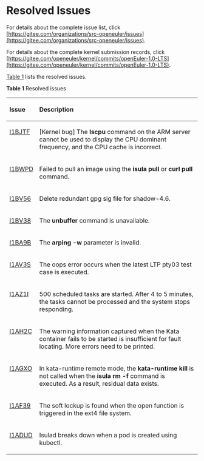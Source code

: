 # Resolved Issues<a name="EN-US_TOPIC_0225731125"></a>

For details about the complete issue list, click  [https://gitee.com/organizations/src-openeuler/issues](https://gitee.com/organizations/src-openeuler/issues).

For details about the complete kernel submission records, click  [https://gitee.com/openeuler/kernel/commits/openEuler-1.0-LTS](https://gitee.com/openeuler/kernel/commits/openEuler-1.0-LTS).

[Table 1](#table249714911433)  lists the resolved issues.

**Table  1**  Resolved issues

<a name="table249714911433"></a>
<table><thead align="left"><tr id="row104971596432"><th class="cellrowborder" valign="top" width="15%" id="mcps1.2.3.1.1"><p id="p1649720994313"><a name="p1649720994313"></a><a name="p1649720994313"></a>Issue</p>
</th>
<th class="cellrowborder" valign="top" width="85%" id="mcps1.2.3.1.2"><p id="p8497129114312"><a name="p8497129114312"></a><a name="p8497129114312"></a>Description</p>
</th>
</tr>
</thead>
<tbody><tr id="row449716974316"><td class="cellrowborder" valign="top" width="15%" headers="mcps1.2.3.1.1 "><p id="p34974920436"><a name="p34974920436"></a><a name="p34974920436"></a><a href="https://gitee.com/openeuler/kernel/issues/I1BJTF?from=project-issue" target="_blank" rel="noopener noreferrer">I1BJTF</a></p>
</td>
<td class="cellrowborder" valign="top" width="85%" headers="mcps1.2.3.1.2 "><p id="p74971293436"><a name="p74971293436"></a><a name="p74971293436"></a>[Kernel bug] The <strong id="b1578853092814"><a name="b1578853092814"></a><a name="b1578853092814"></a>lscpu </strong>command on the ARM server cannot be used to display the CPU dominant frequency, and the CPU cache is incorrect.</p>
</td>
</tr>
<tr id="row20574203616567"><td class="cellrowborder" valign="top" width="15%" headers="mcps1.2.3.1.1 "><p id="p1357415364563"><a name="p1357415364563"></a><a name="p1357415364563"></a><a href="https://gitee.com/openeuler/iSulad-img/issues/I1BWPD?from=project-issue" target="_blank" rel="noopener noreferrer">I1BWPD</a></p>
</td>
<td class="cellrowborder" valign="top" width="85%" headers="mcps1.2.3.1.2 "><p id="p85749369567"><a name="p85749369567"></a><a name="p85749369567"></a>Failed to pull an image using the <strong id="b19671122163015"><a name="b19671122163015"></a><a name="b19671122163015"></a>isula pull</strong> or <strong id="b38112315303"><a name="b38112315303"></a><a name="b38112315303"></a>curl pull</strong> command.</p>
</td>
</tr>
<tr id="row20773194665915"><td class="cellrowborder" valign="top" width="15%" headers="mcps1.2.3.1.1 "><p id="p6774164645917"><a name="p6774164645917"></a><a name="p6774164645917"></a><a href="https://gitee.com/src-openeuler/shadow/issues/I1BV56?from=project-issue" target="_blank" rel="noopener noreferrer">I1BV56</a></p>
</td>
<td class="cellrowborder" valign="top" width="85%" headers="mcps1.2.3.1.2 "><p id="p77741646115916"><a name="p77741646115916"></a><a name="p77741646115916"></a>Delete redundant gpg sig file for shadow-4.6.</p>
</td>
</tr>
<tr id="row442920506594"><td class="cellrowborder" valign="top" width="15%" headers="mcps1.2.3.1.1 "><p id="p154294507593"><a name="p154294507593"></a><a name="p154294507593"></a><a href="https://gitee.com/src-openeuler/expect/issues/I1BV38?from=project-issue" target="_blank" rel="noopener noreferrer">I1BV38</a></p>
</td>
<td class="cellrowborder" valign="top" width="85%" headers="mcps1.2.3.1.2 "><p id="p19429165016596"><a name="p19429165016596"></a><a name="p19429165016596"></a>The <strong id="b0171131110319"><a name="b0171131110319"></a><a name="b0171131110319"></a>unbuffer</strong> command is unavailable.</p>
</td>
</tr>
<tr id="row640673815415"><td class="cellrowborder" valign="top" width="15%" headers="mcps1.2.3.1.1 "><p id="p12406103810410"><a name="p12406103810410"></a><a name="p12406103810410"></a><a href="https://gitee.com/src-openeuler/iputils/issues/I1BA9B?from=project-issue" target="_blank" rel="noopener noreferrer">I1BA9B</a></p>
</td>
<td class="cellrowborder" valign="top" width="85%" headers="mcps1.2.3.1.2 "><p id="p134061138343"><a name="p134061138343"></a><a name="p134061138343"></a>The <strong id="b23371742133118"><a name="b23371742133118"></a><a name="b23371742133118"></a>arping -w</strong> parameter is invalid.</p>
</td>
</tr>
<tr id="row1967874117414"><td class="cellrowborder" valign="top" width="15%" headers="mcps1.2.3.1.1 "><p id="p16679204110411"><a name="p16679204110411"></a><a name="p16679204110411"></a><a href="https://gitee.com/openeuler/kernel/issues/I1AV3S?from=project-issue" target="_blank" rel="noopener noreferrer">I1AV3S</a></p>
</td>
<td class="cellrowborder" valign="top" width="85%" headers="mcps1.2.3.1.2 "><p id="p176790413419"><a name="p176790413419"></a><a name="p176790413419"></a>The oops error occurs when the latest LTP pty03 test case is executed.</p>
</td>
</tr>
<tr id="row1076072510202"><td class="cellrowborder" valign="top" width="15%" headers="mcps1.2.3.1.1 "><p id="p776062513206"><a name="p776062513206"></a><a name="p776062513206"></a><a href="https://gitee.com/src-openeuler/cronie/issues/I1AZ1I?from=project-issue" target="_blank" rel="noopener noreferrer">I1AZ1I</a></p>
</td>
<td class="cellrowborder" valign="top" width="85%" headers="mcps1.2.3.1.2 "><p id="p147601725112012"><a name="p147601725112012"></a><a name="p147601725112012"></a>500 scheduled tasks are started. After 4 to 5 minutes, the tasks cannot be processed and the system stops responding.</p>
</td>
</tr>
<tr id="row3131122913207"><td class="cellrowborder" valign="top" width="15%" headers="mcps1.2.3.1.1 "><p id="p81318296202"><a name="p81318296202"></a><a name="p81318296202"></a><a href="https://gitee.com/openeuler/iSulad/issues/I1AH2C?from=project-issue" target="_blank" rel="noopener noreferrer">I1AH2C</a></p>
</td>
<td class="cellrowborder" valign="top" width="85%" headers="mcps1.2.3.1.2 "><p id="p19131152918200"><a name="p19131152918200"></a><a name="p19131152918200"></a>The warning information captured when the Kata container fails to be started is insufficient for fault locating. More errors need to be printed.</p>
</td>
</tr>
<tr id="row1494114212318"><td class="cellrowborder" valign="top" width="15%" headers="mcps1.2.3.1.1 "><p id="p129415428238"><a name="p129415428238"></a><a name="p129415428238"></a><a href="https://gitee.com/openeuler/iSulad/issues/I1AGXO?from=project-issue" target="_blank" rel="noopener noreferrer">I1AGXO</a></p>
</td>
<td class="cellrowborder" valign="top" width="85%" headers="mcps1.2.3.1.2 "><p id="p794174219231"><a name="p794174219231"></a><a name="p794174219231"></a>In kata-runtime remote mode, the <strong id="b494117574545"><a name="b494117574545"></a><a name="b494117574545"></a>kata-runtime kill</strong> is not called when the <strong id="b12947271339"><a name="b12947271339"></a><a name="b12947271339"></a>isula rm -f</strong> command is executed. As a result, residual data exists.</p>
</td>
</tr>
<tr id="row19391546182314"><td class="cellrowborder" valign="top" width="15%" headers="mcps1.2.3.1.1 "><p id="p164044613233"><a name="p164044613233"></a><a name="p164044613233"></a><a href="https://gitee.com/openeuler/kernel/issues/I1AF39?from=project-issue" target="_blank" rel="noopener noreferrer">I1AF39</a></p>
</td>
<td class="cellrowborder" valign="top" width="85%" headers="mcps1.2.3.1.2 "><p id="p164094682313"><a name="p164094682313"></a><a name="p164094682313"></a>The soft lockup is found when the open function is triggered in the ext4 file system.</p>
</td>
</tr>
<tr id="row154698862716"><td class="cellrowborder" valign="top" width="15%" headers="mcps1.2.3.1.1 "><p id="p846910816275"><a name="p846910816275"></a><a name="p846910816275"></a><a href="https://gitee.com/openeuler/iSulad/issues/I1ADUD?from=project-issue" target="_blank" rel="noopener noreferrer">I1ADUD</a></p>
</td>
<td class="cellrowborder" valign="top" width="85%" headers="mcps1.2.3.1.2 "><p id="p5694192512715"><a name="p5694192512715"></a><a name="p5694192512715"></a>Isulad breaks down when a pod is created using kubectl.</p>
</td>
</tr>
</tbody>
</table>

